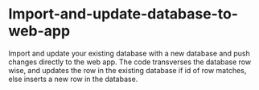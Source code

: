 # Import-and-update-database-to-web-app
Import and update your existing database with a new database and push changes directly to the web app. The code transverses the database row wise, and updates the row in the existing database if id of row matches, else inserts a new row in the database.
